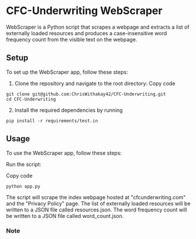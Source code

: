 # CFC-Underwriting WebScraper
WebScraper is a Python script that scrapes a webpage and extracts a list of externally loaded resources and produces a case-insensitive word frequency count from the visible text on the webpage.

## Setup
To set up the WebScraper app, follow these steps:

1. Clone the repository and navigate to the root directory:
Copy code
```
git clone git@github.com:ChrisWithakay42/CFC-Underwriting.git
cd CFC-Underwriting
```
2. Install the required dependencies by running 
```
pip install -r requirements/test.in
```
## Usage
To use the WebScraper app, follow these steps:

Run the script:

Copy code
```
python app.py
```
The script will scrape the index webpage hosted at "cfcunderwriting.com" and the "Privacy Policy" page.
The list of externally loaded resources will be written to a JSON file called resources.json.
The word frequency count will be written to a JSON file called word_count.json.

### Note

